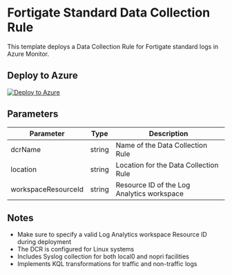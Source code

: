 # Fortigate Standard Data Collection Rule

This template deploys a Data Collection Rule for Fortigate standard logs in Azure Monitor.

## Deploy to Azure

[![Deploy to Azure](https://aka.ms/deploytoazurebutton)](https://portal.azure.com/#create/Microsoft.Template/uri/https%3A%2F%2Fraw.githubusercontent.com%2FJohnnyMonteleoneCS%2FCost-Effective-Data-Collection-Rules%2Fmain%2Fazuredeploy.json)

## Parameters

| Parameter | Type | Description |
|-----------|------|-------------|
| dcrName | string | Name of the Data Collection Rule |
| location | string | Location for the Data Collection Rule |
| workspaceResourceId | string | Resource ID of the Log Analytics workspace |

## Notes

- Make sure to specify a valid Log Analytics workspace Resource ID during deployment
- The DCR is configured for Linux systems
- Includes Syslog collection for both local0 and nopri facilities
- Implements KQL transformations for traffic and non-traffic logs
